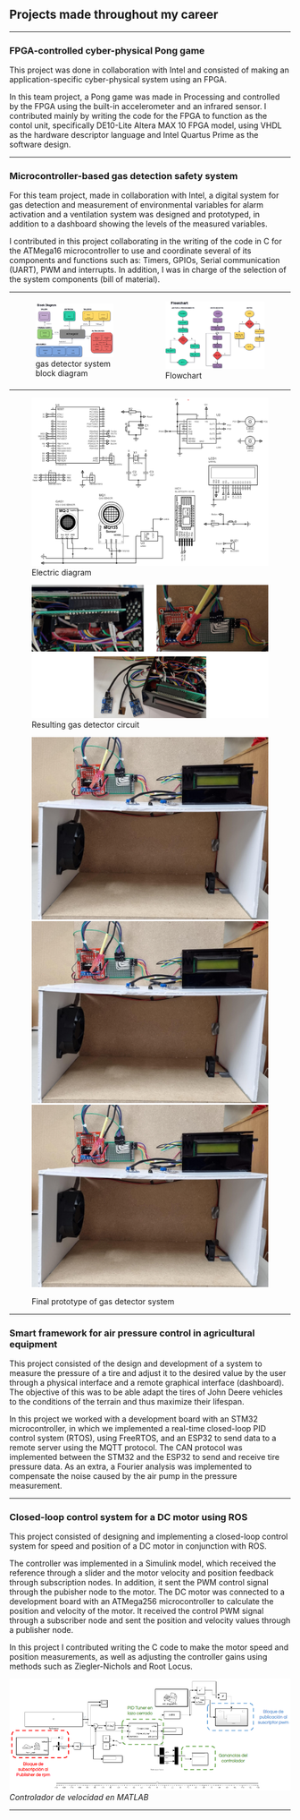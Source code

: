 ## Projects made throughout my career

---

### FPGA-controlled cyber-physical Pong game



This project was done in collaboration with Intel and consisted of making an application-specific cyber-physical system using an FPGA.

In this team project, a Pong game was made in Processing and controlled by the FPGA using the built-in accelerometer and an infrared sensor. I contributed mainly by writing the code for the FPGA to function as the contol unit, specifically DE10-Lite Altera MAX 10 FPGA model, using VHDL as the hardware descriptor language and Intel Quartus Prime as the software design.

---

### Microcontroller-based gas detection safety system

For this team project, made in collaboration with Intel, a digital system for gas detection and measurement of environmental variables for alarm activation and a ventilation system was designed and prototyped, in addition to a dashboard showing the levels of the measured variables.

I contributed in this project collaborating in the writing of the code in C for the ATMega16 microcontroller to use and coordinate several of its components and functions such as: Timers, GPIOs, Serial communication (UART), PWM and interrupts. In addition, I was in charge of the selection of the system components (bill of material).

<table>
<td><figure><img src="images/diagrama_gases_1.png?raw=true" width="600"/> <figcaption>gas detector system block diagram</figcaption> </figure> </td> <td><figure><img src="images/algoritmo_gases_1.png?raw=true" width="800"/> <figcaption>Flowchart </figcaption></figure></td>
</table>
 
<figure>
  <img src="images/esquematico_gas.png?raw=true"/>
 <figcaption> Electric diagram </figcaption>
</figure>

<figure>
  <img src="images/resultado_circuito_gas.png?raw=true"/>
 <figcaption>Resulting gas detector circuit</figcaption>
</figure>

<figure>
 <p float="left">
   <img src="images/modelo_gas_1.png" width="500" />
   <img src="images/modelo_gas_1.png" width="500" />
   <img src="images/modelo_gas_1.png" width="500" />
 </p>
 <figcaption>Final prototype of gas detector system</figcaption>
</figure>

---

### Smart framework for air pressure control in agricultural equipment

This project consisted of the design and development of a system to measure the pressure of a tire and adjust it to the desired value by the user through a physical interface and a remote graphical interface (dashboard). The objective of this was to be able adapt the tires of John Deere vehicles to the conditions of the terrain and thus maximize their lifespan.

In this project we worked with a development board with an STM32 microcontroller, in which we implemented a real-time closed-loop PID control system (RTOS), using FreeRTOS, and an ESP32 to send data to a remote server using the MQTT protocol. The CAN protocol was implemented between the STM32 and the ESP32 to send and receive tire pressure data. As an extra, a Fourier analysis was implemented to compensate the noise caused by the air pump in the pressure measurement.

---

### Closed-loop control system for a DC motor using ROS

This project consisted of designing and implementing a closed-loop control system for speed and position of a DC motor in conjunction with ROS.

The controller was implemented in a Simulink model, which received the reference through a slider and the motor velocity and position feedback through subscription nodes. In addition, it sent the PWM control signal through the pubisher node to the motor. The DC motor was connected to a development board with an ATMega256 microcontroller to calculate the position and velocity of the motor. It received the control PWM signal through a subscriber node and sent the position and velocity values through a publisher node.

In this project I contributed writing the C code to make the motor speed and position measurements, as well as adjusting the controller gains using methods such as Ziegler-Nichols and Root Locus.

<p>
  <img src="images/controlador_velocidad.png" />
  <em>Controlador de velocidad en MATLAB </em>
</p>



---


<!-- Remove above link if you don't want to attibute -->
